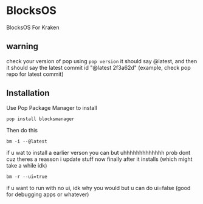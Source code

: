 # BlocksOS
BlocksOS For Kraken

## warning
check your version of pop using ```pop version```
it should say @latest, and then it should say the latest commit id "@latest 2f3a62d" (example, check pop repo for latest commit)

## Installation
Use Pop Package Manager to install
```
pop install blocksmanager
```
Then do this
```
bm -i --@latest
```
if u wat to install a earlier verson you can but uhhhhhhhhhhhhh prob dont cuz theres a reasson i update stuff
now finally after it installs (which might take a while idk)
```
bm -r --ui=true
```
if u want to run with no ui, idk why you would but u can do ui=false (good for debugging apps or whatever)
